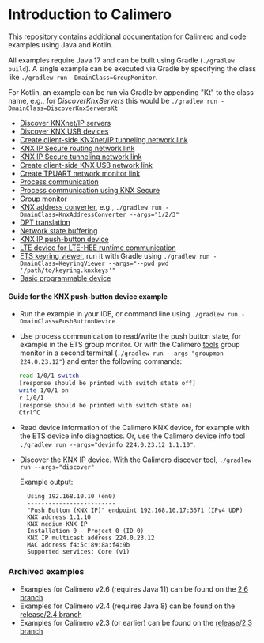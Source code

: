 Introduction to Calimero
========================

This repository contains additional documentation for Calimero and code examples using Java and Kotlin.

All examples require Java 17 and can be built using Gradle (`./gradlew build`). A single example can be executed via Gradle by specifying the class like `./gradlew run -DmainClass=GroupMonitor`.

For Kotlin, an example can be run via Gradle by appending "Kt" to the class name, e.g., for _DiscoverKnxServers_ this would be `./gradlew run -DmainClass=DiscoverKnxServersKt`

* [Discover KNXnet/IP servers](src/main/java/DiscoverKnxServers.java)
* [Discover KNX USB devices](src/main/java/DiscoverUsbDevices.java)
* [Create client-side KNXnet/IP tunneling network link](src/main/java/CreateTunnelingLink.java)
* [KNX IP Secure routing network link](src/main/java/KnxipSecure.java)
* [KNX IP Secure tunneling network link](src/main/java/SecureTunnelingLink.java)
* [Create client-side KNX USB network link](src/main/java/CreateUsbLink.java)
* [Create TPUART network monitor link](src/main/java/CreateTpuartMonitor.java)
* [Process communication](src/main/java/ProcessCommunication.java)
* [Process communication using KNX Secure](src/main/java/DataSecureProcessCommunication.java)
* [Group monitor](src/main/java/GroupMonitor.java)
* [KNX address converter](src/main/java/KnxAddressConverter.java), e.g., `./gradlew run -DmainClass=KnxAddressConverter --args="1/2/3"`
* [DPT translation](src/main/java/DptTranslation.java)
* [Network state buffering](src/main/java/NetworkStateBuffering.java)
* [KNX IP push-button device](src/main/java/PushButtonDevice.java)
* [LTE device for LTE-HEE runtime communication](src/main/java/LteDevice.java)
* [ETS keyring viewer](src/main/java/KeyringViewer.java), run it with Gradle using
	`./gradlew run -DmainClass=KeyringViewer --args="--pwd pwd '/path/to/keyring.knxkeys'"`
* [Basic programmable device](src/main/java/ProgrammableDevice.java)


#### Guide for the KNX push-button device example

- Run the example in your IDE, or command line using `./gradlew run -DmainClass=PushButtonDevice`

- Use process communication to read/write the push button state, for example in the ETS group monitor. Or with the Calimero [tools](https://github.com/calimero-project/calimero-tools) group monitor in a second terminal (`./gradlew run --args "groupmon 224.0.23.12"`) and enter the following commands:
 
 ~~~ sh	
	read 1/0/1 switch
	[response should be printed with switch state off]
	write 1/0/1 on
	r 1/0/1
	[response should be printed with switch state on]
	Ctrl^C
 ~~~

- Read device information of the Calimero KNX device, for example with the ETS device info diagnostics. Or, use the Calimero device info tool `./gradlew run --args="devinfo 224.0.23.12 1.1.10"`.

- Discover the KNX IP device. With the Calimero discover tool, `./gradlew run --args="discover"`

  Example output:

		Using 192.168.10.10 (en0)
		-------------------------
		"Push Button (KNX IP)" endpoint 192.168.10.17:3671 (IPv4 UDP)
		KNX address 1.1.10
		KNX medium KNX IP
		Installation 0 - Project 0 (ID 0)
		KNX IP multicast address 224.0.23.12
		MAC address f4:5c:89:8a:f4:9b
		Supported services: Core (v1)


### Archived examples

* Examples for Calimero v2.6 (requires Java 11) can be found on the [2.6 branch](https://github.com/calimero-project/introduction/tree/2.6)
* Examples for Calimero v2.4 (requires Java 8) can be found on the [release/2.4 branch](https://github.com/calimero-project/introduction/tree/release/2.4)
* Examples for Calimero v2.3 (or earlier) can be found on the [release/2.3 branch](https://github.com/calimero-project/introduction/tree/release/2.3)
